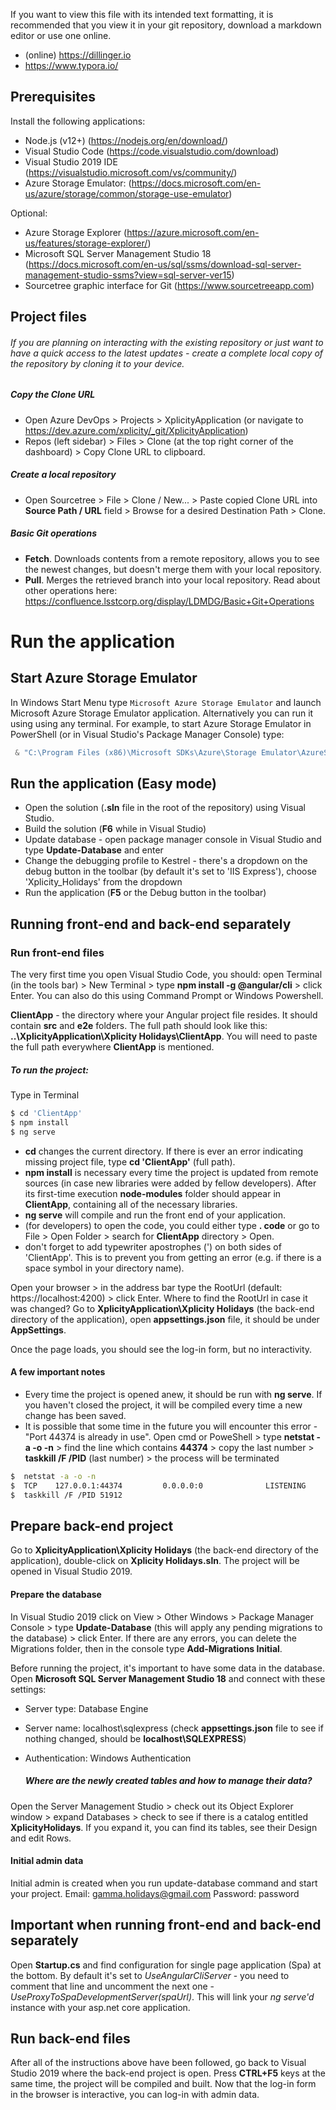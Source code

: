 If you want to view this file with its intended text formatting, it is recommended that you view it in your git repository, download a markdown editor or use one online.
  - (online) https://dillinger.io
  - https://www.typora.io/

## Prerequisites

Install the following applications:
  - Node.js (v12+) (https://nodejs.org/en/download/)
  - Visual Studio Code (https://code.visualstudio.com/download)
  - Visual Studio 2019 IDE (https://visualstudio.microsoft.com/vs/community/)
  - Azure Storage Emulator: (https://docs.microsoft.com/en-us/azure/storage/common/storage-use-emulator)

Optional:
  - Azure Storage Explorer (https://azure.microsoft.com/en-us/features/storage-explorer/)
  - Microsoft SQL Server Management Studio 18
(https://docs.microsoft.com/en-us/sql/ssms/download-sql-server-management-studio-ssms?view=sql-server-ver15)
  - Sourcetree graphic interface for Git (https://www.sourcetreeapp.com)

## Project files
###### If you are planning on interacting with the existing repository or just want to have a quick access to the latest updates - create a complete local copy of the repository by cloning it to your device.
   ##### Copy the Clone URL
  - Open Azure DevOps > Projects > XplicityApplication 
  (or navigate to https://dev.azure.com/xplicity/_git/XplicityApplication)
  - Repos (left sidebar) > Files > Clone (at the top right corner of the dashboard) > Copy Clone URL to clipboard.

   ##### Create a local repository  
  - Open Sourcetree > File > Clone / New... > Paste copied Clone URL into **Source Path / URL** field > Browse for a desired Destination Path > Clone.
 
   ##### Basic Git operations
  - **Fetch**. Downloads contents from a remote repository, allows you to see the newest changes, but doesn't merge them with your local repository.
  - **Pull**. Merges the retrieved branch into your local repository.
Read about other operations here: https://confluence.lsstcorp.org/display/LDMDG/Basic+Git+Operations

# Run the application
## Start Azure Storage Emulator
In Windows Start Menu type ```Microsoft Azure Storage Emulator``` and launch Microsoft Azure Storage Emulator application.
Alternatively you can run it using using any terminal. For example, to start Azure Storage Emulator in PowerShell (or in Visual Studio's Package Manager Console) type:
```powershell
 & "C:\Program Files (x86)\Microsoft SDKs\Azure\Storage Emulator\AzureStorageEmulator.exe" start
```

## Run the application (Easy mode)
 * Open the solution (**.sln** file in the root of the repository) using Visual Studio.
 * Build the solution (**F6** while in Visual Studio)
 * Update database - open package manager console in Visual Studio and type **Update-Database** and enter
 * Change the debugging profile to Kestrel - there's a dropdown on the debug button in the toolbar (by default it's set to 'IIS Express'), choose 'Xplicity_Holidays' from the dropdown
 * Run the application (**F5** or the Debug button in the toolbar)

## Running front-end and back-end separately
### Run front-end files
The very first time you open Visual Studio Code, you should:
open Terminal (in the tools bar) > New Terminal > type **npm install -g @angular/cli** > click Enter.
You can also do this using Command Prompt or Windows Powershell.

**ClientApp** - the directory where your Angular project file resides. It should contain **src** and **e2e** folders. The full path should look like this: **..\XplicityApplication\Xplicity Holidays\ClientApp**. You will need to paste the full path everywhere **ClientApp** is mentioned.

##### To run the project:
Type in Terminal
```sh
$ cd 'ClientApp'
$ npm install
$ ng serve 
```
  - **cd** changes the current directory. If there is ever an error indicating missing project file, type **cd 'ClientApp'** (full path).
  - **npm install** is necessary every time the project is updated from remote sources (in case new libraries were added by fellow developers). After its first-time execution **node-modules** folder should appear in **ClientApp**, containing all of the necessary libraries.
  - **ng serve** will compile and run the front end of your application.
  - (for developers) to open the code, you could either type **. code** or go to File > Open Folder > search for **ClientApp** directory > Open.
  - don't forget to add typewriter apostrophes (') on both sides of 'ClientApp'. This is to prevent you from getting an error (e.g. if there is a space symbol in your directory name).

Open your browser > in the address bar type the RootUrl (default: https://localhost:4200) > click Enter.
Where to find the RootUrl in case it was changed? Go to **XplicityApplication\Xplicity Holidays** (the back-end directory of the application), open **appsettings.json** file, it should be under **AppSettings**.

Once the page loads, you should see the log-in form, but no interactivity.

#### A few important notes
  - Every time the project is opened anew, it should be run with **ng serve**. If you haven't closed the project, it will be compiled every time a new change has been saved.
  - It is possible that some time in the future you will encounter this error - "Port 44374 is already in use".
Open cmd or PoweShell > type **netstat -a -o -n** > find the line which contains **44374** > copy the last number > **taskkill /F /PID** (last number) > the process will be terminated
```sh
$  netstat -a -o -n
$  TCP    127.0.0.1:44374         0.0.0.0:0              LISTENING       51912
$  taskkill /F /PID 51912
```

## Prepare back-end project
Go to **XplicityApplication\Xplicity Holidays** (the back-end directory of the application), double-click on **Xplicity Holidays.sln**. The project will be opened in Visual Studio 2019.

#### Prepare the database
In Visual Studio 2019 click on View > Other Windows > Package Manager Console > type **Update-Database** (this will apply any pending migrations to the database) > click Enter.
If there are any errors, you can delete the Migrations folder, then in the console type **Add-Migrations Initial**.

Before running the project, it's important to have some data in the database. 
Open **Microsoft SQL Server Management Studio 18** and connect with these settings:
 - Server type: Database Engine
 - Server name: localhost\sqlexpress (check **appsettings.json** file to see if nothing changed, should be **localhost\\SQLEXPRESS**)
 - Authentication: Windows Authentication

   ##### Where are the newly created tables and how to manage their data?
Open the Server Management Studio > check out its Object Explorer window > expand Databases > check to see if there is a catalog entitled **XplicityHolidays**.
If you expand it, you can find its tables, see their Design and edit Rows.

#### Initial admin data 
Initial admin is created when you run update-database command and start your project.
Email: gamma.holidays@gmail.com
Password: password

## Important when running front-end and back-end separately
Open **Startup.cs** and find configuration for single page application (Spa) at the bottom. By default it's set to *UseAngularCliServer* - you need to comment that line and uncomment the next one - *UseProxyToSpaDevelopmentServer(spaUrl)*.
This will link your *ng serve'd* instance with your asp.net core application.

## Run back-end files
After all of the instructions above have been followed, go back to Visual Studio 2019 where the back-end project is open. Press **CTRL+F5** keys at the same time, the project will be compiled and built. Now that the log-in form in the browser is interactive, you can log-in with admin data.

